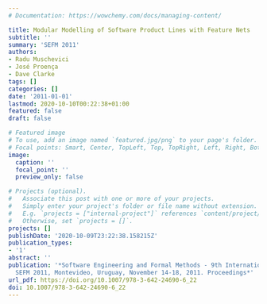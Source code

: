 ```yaml
---
# Documentation: https://wowchemy.com/docs/managing-content/

title: Modular Modelling of Software Product Lines with Feature Nets
subtitle: ''
summary: 'SEFM 2011'
authors:
- Radu Muschevici
- José Proença
- Dave Clarke
tags: []
categories: []
date: '2011-01-01'
lastmod: 2020-10-10T00:22:38+01:00
featured: false
draft: false

# Featured image
# To use, add an image named `featured.jpg/png` to your page's folder.
# Focal points: Smart, Center, TopLeft, Top, TopRight, Left, Right, BottomLeft, Bottom, BottomRight.
image:
  caption: ''
  focal_point: ''
  preview_only: false

# Projects (optional).
#   Associate this post with one or more of your projects.
#   Simply enter your project's folder or file name without extension.
#   E.g. `projects = ["internal-project"]` references `content/project/deep-learning/index.md`.
#   Otherwise, set `projects = []`.
projects: []
publishDate: '2020-10-09T23:22:38.158215Z'
publication_types:
- '1'
abstract: ''
publication: '*Software Engineering and Formal Methods - 9th International Conference,
  SEFM 2011, Montevideo, Uruguay, November 14-18, 2011. Proceedings*'
url_pdf: https://doi.org/10.1007/978-3-642-24690-6_22
doi: 10.1007/978-3-642-24690-6_22
---
```


